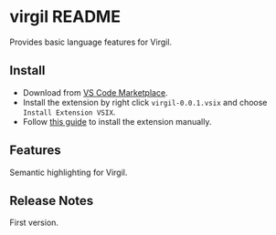 # virgil README

Provides basic language features for Virgil.

## Install

* Download from [VS Code Marketplace](https://marketplace.visualstudio.com/items?itemName=ahuoguo.virgil).
* Install the extension by right click `virgil-0.0.1.vsix` and choose `Install Extension VSIX`.
* Follow [this guide](https://github.com/titzer/virgil/blob/master/bin/dev/virgil-vscode/vsc-extension-quickstart.md#install-your-extension) to install the extension manually.

## Features

Semantic highlighting for Virgil.

## Release Notes

First version.
